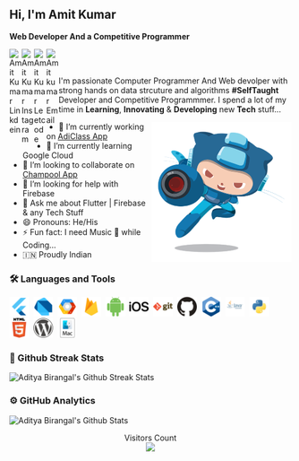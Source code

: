 ## Hi, I'm Amit Kumar
<b>Web Developer And a Competitive Programmer</b>

<a href="https://www.linkedin.com/in/amit-kumar-05a9291aa/">
  <img align="left" alt="Amit Kumar Linkdein" width="22px" src="https://cdn.jsdelivr.net/npm/simple-icons@v3/icons/linkedin.svg" />
</a>



<a href="https://www.instagram.com/__amit107__">
  <img align="left" alt="Amit Kumar Instagram" width="22px" src="https://cdn.jsdelivr.net/npm/simple-icons@v3/icons/instagram.svg" />
</a>

<a href="https://leetcode.com/Amit279/">
  <img align="left" alt="Amit Kumar Leetcode" width="22px" src="https://leetcode.com/static/images/LeetCode_Sharing.png" />
</a>


<a href="mailto:amitkumar908616@gmail.com">
  <img align="left" alt="Amit kumar Email" width="22px" src="https://cdn.jsdelivr.net/npm/simple-icons@v3/icons/gmail.svg" />
</a>

<br/>
<br/>

I'm passionate Computer Programmer And Web devolper with strong hands on data strcuture and algorithms
<b>#SelfTaught</b> Developer and Competitive Programmmer</b>.
I spend a lot of my time in <b>Learning</b>, <b>Innovating</b> & <b>Developing</b> new <b>Tech</b> stuff...

<img align ="right" src = "https://github.com/AdityaBirangal/AdityaBirangal/blob/master/megacat.png" width="250" height="250">

- 🔭 I’m currently working on [AdiClass App](https://adiclass.birangal.com)
- 🌱 I’m currently learning Google Cloud
- 👯 I’m looking to collaborate on [Champool App](https://github.com/AdityaBirangal/champool)
- 🤔 I’m looking for help with Firebase
- 💬 Ask me about Flutter | Firebase & any Tech Stuff
- 😄 Pronouns: He/His
- ⚡ Fun fact: I need Music 🎵 while Coding...
- 🇮🇳 Proudly Indian

### 🛠 Languages and Tools

<img height="35" src="https://raw.githubusercontent.com/github/explore/80688e429a7d4ef2fca1e82350fe8e3517d3494d/topics/flutter/flutter.png">&nbsp;
<img height="35" src="https://raw.githubusercontent.com/github/explore/80688e429a7d4ef2fca1e82350fe8e3517d3494d/topics/dart/dart.png">&nbsp;
<img height="35" src="https://raw.githubusercontent.com/github/explore/62b74b4ac11782e90fa7c275d62ad1a2855d403d/topics/google-cloud/google-cloud.png">&nbsp;
<img height="35" src="https://raw.githubusercontent.com/github/explore/80688e429a7d4ef2fca1e82350fe8e3517d3494d/topics/firebase/firebase.png">&nbsp;
<img height="35" src="https://raw.githubusercontent.com/github/explore/80688e429a7d4ef2fca1e82350fe8e3517d3494d/topics/android/android.png">&nbsp;
<img height="35" src="https://raw.githubusercontent.com/github/explore/80688e429a7d4ef2fca1e82350fe8e3517d3494d/topics/ios/ios.png">&nbsp;
<img height="35" src="https://raw.githubusercontent.com/github/explore/80688e429a7d4ef2fca1e82350fe8e3517d3494d/topics/git/git.png">&nbsp;
<img height="35" src="https://raw.githubusercontent.com/github/explore/80688e429a7d4ef2fca1e82350fe8e3517d3494d/topics/github-api/github-api.png">&nbsp;
<img height="35" src="https://raw.githubusercontent.com/github/explore/80688e429a7d4ef2fca1e82350fe8e3517d3494d/topics/cpp/cpp.png">&nbsp;
<img height="35" src="https://raw.githubusercontent.com/github/explore/80688e429a7d4ef2fca1e82350fe8e3517d3494d/topics/java/java.png">&nbsp;
<img height="35" src="https://raw.githubusercontent.com/github/explore/80688e429a7d4ef2fca1e82350fe8e3517d3494d/topics/python/python.png">&nbsp;
<img height="35" src="https://raw.githubusercontent.com/github/explore/80688e429a7d4ef2fca1e82350fe8e3517d3494d/topics/html/html.png">&nbsp;
<img height="35" src="https://raw.githubusercontent.com/github/explore/80688e429a7d4ef2fca1e82350fe8e3517d3494d/topics/wordpress/wordpress.png">&nbsp;
<img height="35" src="https://raw.githubusercontent.com/github/explore/80688e429a7d4ef2fca1e82350fe8e3517d3494d/topics/macos/macos.png">&nbsp;



<!-- ### Lang
![Aditya Birangal's Github Stats](https://github-readme-stats.vercel.app/api/top-langs/?username=AdityaBirangal&layout=compact&theme=radical&bg_color=45,fc00ff,00dbde&title_color=fff&text_color=fff) -->

### 🎯 Github Streak Stats
![Aditya Birangal's Github Streak Stats](https://github-readme-streak-stats.herokuapp.com/?user=AdityaBirangal&bg_color=45,fc00ff,00dbde&title_color=fff&text_color=fff)

### ⚙️ GitHub Analytics
![Aditya Birangal's Github Stats](https://github-readme-stats.vercel.app/api?username=AdityaBirangal&show_icons=true&bg_color=45,fc00ff,00dbde&title_color=fff&text_color=fff)


 <p align="center"> 
  Visitors Count<br>
  <img src="https://profile-counter.glitch.me/AdityaBirangal/count.svg" />
</p>
